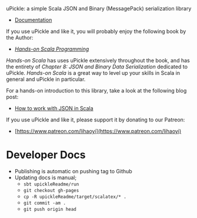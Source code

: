 uPickle: a simple Scala JSON and Binary (MessagePack) serialization library

- [Documentation](http://com-lihaoyi.github.io/upickle/)


If you use uPickle and like it, you will probably enjoy the following book by the Author:

- [*Hands-on Scala Programming*](https://www.handsonscala.com/)

*Hands-on Scala* has uses uPickle extensively throughout the book, and has
the entirety of *Chapter 8: JSON and Binary Data Serialization* dedicated to 
uPickle. *Hands-on Scala* is a great way to level up your skills in Scala
in general and uPickle in particular.

For a hands-on introduction to this library, take a look at the following blog post:

- [How to work with JSON in Scala](http://www.lihaoyi.com/post/HowtoworkwithJSONinScala.html)

If you use uPickle and like it, please support it by donating to our Patreon:

- [https://www.patreon.com/lihaoyi](https://www.patreon.com/lihaoyi)

# Developer Docs

* Publishing is automatic on pushing tag to Github
* Updating docs is manual; 
    * `sbt upickleReadme/run`
    * `git checkout gh-pages`
    * `cp -R upickleReadme/target/scalatex/* .`
    * `git commit -am .`
    * `git push origin head`